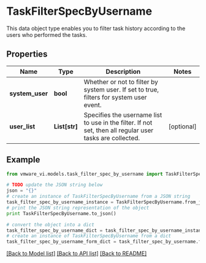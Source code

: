# TaskFilterSpecByUsername

This data object type enables you to filter task history according to the users who performed the tasks. 

## Properties
Name | Type | Description | Notes
------------ | ------------- | ------------- | -------------
**system_user** | **bool** | Whether or not to filter by system user.  If set to true, filters for system user event.  | 
**user_list** | **List[str]** | Specifies the username list to use in the filter.  If not set, then all regular user tasks are collected.  | [optional] 

## Example

```python
from vmware_vi.models.task_filter_spec_by_username import TaskFilterSpecByUsername

# TODO update the JSON string below
json = "{}"
# create an instance of TaskFilterSpecByUsername from a JSON string
task_filter_spec_by_username_instance = TaskFilterSpecByUsername.from_json(json)
# print the JSON string representation of the object
print TaskFilterSpecByUsername.to_json()

# convert the object into a dict
task_filter_spec_by_username_dict = task_filter_spec_by_username_instance.to_dict()
# create an instance of TaskFilterSpecByUsername from a dict
task_filter_spec_by_username_form_dict = task_filter_spec_by_username.from_dict(task_filter_spec_by_username_dict)
```
[[Back to Model list]](../README.md#documentation-for-models) [[Back to API list]](../README.md#documentation-for-api-endpoints) [[Back to README]](../README.md)


